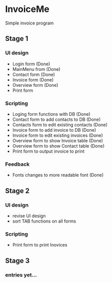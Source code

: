 # InvoiceMe
Simple invoice program

## Stage 1
### UI design
- Login form	(Done)
- MainMenu from (Done)
- Contact form  (Done)
- Invoice form 	(Done)
- Overview form (Done)
- Print form 

### Scripting
- Loging form functions with DB            (Done)
- Contact form to add contacts to DB		(Done)
- Contacts form to edit existing contacts	(Done)
- Invoice form to add invoice to DB			(Done)
- Invoice form to edit existing invoices	(Done)
- Overview form to show Invoice table      (Done)
- Overview form to show Contact table      (Done)
- Print form to output invoice to print

### Feedback
- Fonts changes to more readable font		(Done)

## Stage 2
### UI design
- revise UI design
- sort TAB functions on all forms

### Scripting
- Print form  to print Inovices

## Stage 3
###  entries yet...
